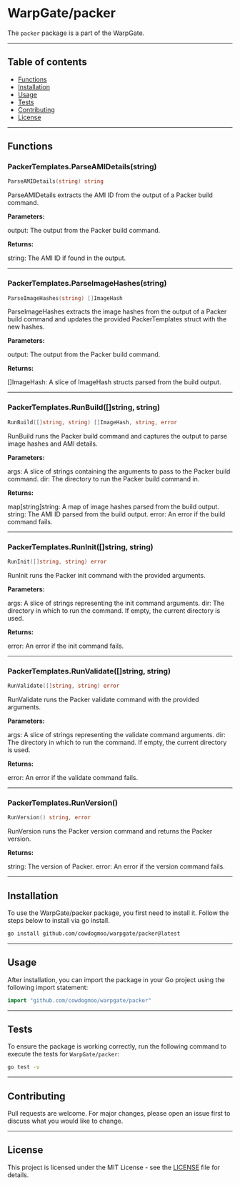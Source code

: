 # WarpGate/packer

The `packer` package is a part of the WarpGate.

---

## Table of contents

- [Functions](#functions)
- [Installation](#installation)
- [Usage](#usage)
- [Tests](#tests)
- [Contributing](#contributing)
- [License](#license)

---

## Functions

### PackerTemplates.ParseAMIDetails(string)

```go
ParseAMIDetails(string) string
```

ParseAMIDetails extracts the AMI ID from the output of a Packer build command.

**Parameters:**

output: The output from the Packer build command.

**Returns:**

string: The AMI ID if found in the output.

---

### PackerTemplates.ParseImageHashes(string)

```go
ParseImageHashes(string) []ImageHash
```

ParseImageHashes extracts the image hashes from the output of a Packer build
command and updates the provided PackerTemplates struct with the new hashes.

**Parameters:**

output: The output from the Packer build command.

**Returns:**

[]ImageHash: A slice of ImageHash structs parsed from the build output.

---

### PackerTemplates.RunBuild([]string, string)

```go
RunBuild([]string, string) []ImageHash, string, error
```

RunBuild runs the Packer build command and captures the output to parse image
hashes and AMI details.

**Parameters:**

args: A slice of strings containing the arguments to pass to the Packer build command.
dir: The directory to run the Packer build command in.

**Returns:**

map[string]string: A map of image hashes parsed from the build output.
string: The AMI ID parsed from the build output.
error: An error if the build command fails.

---

### PackerTemplates.RunInit([]string, string)

```go
RunInit([]string, string) error
```

RunInit runs the Packer init command with the provided arguments.

**Parameters:**

args: A slice of strings representing the init command arguments.
dir: The directory in which to run the command. If empty, the current
directory is used.

**Returns:**

error: An error if the init command fails.

---

### PackerTemplates.RunValidate([]string, string)

```go
RunValidate([]string, string) error
```

RunValidate runs the Packer validate command with the provided arguments.

**Parameters:**

args: A slice of strings representing the validate command arguments.
dir: The directory in which to run the command. If empty, the current
directory is used.

**Returns:**

error: An error if the validate command fails.

---

### PackerTemplates.RunVersion()

```go
RunVersion() string, error
```

RunVersion runs the Packer version command and returns the Packer version.

**Returns:**

string: The version of Packer.
error: An error if the version command fails.

---

## Installation

To use the WarpGate/packer package, you first need to install it.
Follow the steps below to install via go install.

```bash
go install github.com/cowdogmoo/warpgate/packer@latest
```

---

## Usage

After installation, you can import the package in your Go project
using the following import statement:

```go
import "github.com/cowdogmoo/warpgate/packer"
```

---

## Tests

To ensure the package is working correctly, run the following
command to execute the tests for `WarpGate/packer`:

```bash
go test -v
```

---

## Contributing

Pull requests are welcome. For major changes,
please open an issue first to discuss what
you would like to change.

---

## License

This project is licensed under the MIT
License - see the [LICENSE](https://github.com/CowDogMoo/WarpGate/blob/main/LICENSE)
file for details.
